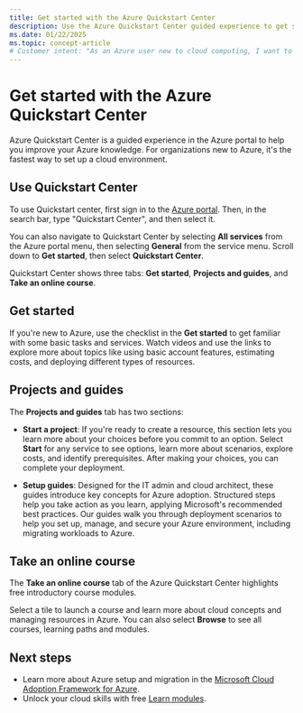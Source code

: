 ```yaml
---
title: Get started with the Azure Quickstart Center 
description: Use the Azure Quickstart Center guided experience to get started with Azure. Learn to set up, migrate, and innovate.
ms.date: 01/22/2025
ms.topic: concept-article
# Customer intent: "As an Azure user new to cloud computing, I want to use the Azure Quickstart Center to learn about Azure setup and resources, so that I can improve my knowledge and efficiently manage a cloud environment for my organization."
---
```


# Get started with the Azure Quickstart Center

Azure Quickstart Center is a guided experience in the Azure portal to help you improve your Azure knowledge. For organizations new to Azure, it's the fastest way to set up a cloud environment.

## Use Quickstart Center

To use Quickstart center, first sign in to the [Azure portal](https://portal.azure.com). Then, in the search bar, type "Quickstart Center", and then select it.

You can also navigate to Quickstart Center by selecting **All services** from the Azure portal menu, then selecting **General** from the service menu. Scroll down to **Get started**, then select **Quickstart Center**.

Quickstart Center shows three tabs: **Get started**, **Projects and guides**, and **Take an online course**.

## Get started

If you're new to Azure, use the checklist in the **Get started** to get familiar with some basic tasks and services. Watch videos and use the links to explore more about topics like using basic account features, estimating costs, and deploying different types of resources.

## Projects and guides

The **Projects and guides** tab has two sections:

* **Start a project**: If you're ready to create a resource, this section lets you learn more about your choices before you commit to an option. Select **Start** for any service to see options, learn more about scenarios, explore costs, and identify prerequisites. After making your choices, you can complete your deployment.

* **Setup guides**: Designed for the IT admin and cloud architect, these guides introduce key concepts for Azure adoption. Structured steps help you take action as you learn, applying Microsoft's recommended best practices. Our guides walk you through deployment scenarios to help you set up, manage, and secure your Azure environment, including migrating workloads to Azure.

## Take an online course

The **Take an online course** tab of the Azure Quickstart Center highlights free introductory course modules.

Select a tile to launch a course and learn more about cloud concepts and managing resources in Azure. You can also select **Browse** to see all courses, learning paths and modules.  

## Next steps

* Learn more about Azure setup and migration in the [Microsoft Cloud Adoption Framework for Azure](/azure/architecture/cloud-adoption/).
* Unlock your cloud skills with free [Learn modules](/training/azure/).
